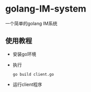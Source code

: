 # golang-IM-system
一个简单的golang IM系统
## 使用教程
+ 安装go环境

+ 执行
  ```shell
  go build client.go
  ```

+ 运行client程序
